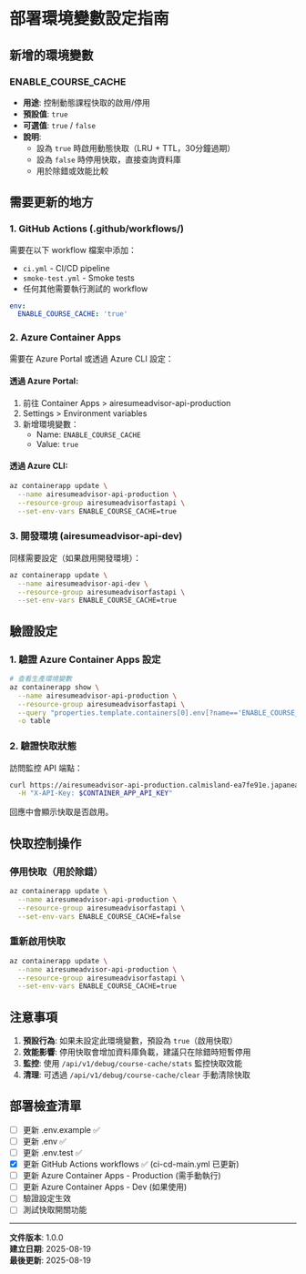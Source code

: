 # 部署環境變數設定指南

## 新增的環境變數

### ENABLE_COURSE_CACHE
- **用途**: 控制動態課程快取的啟用/停用
- **預設值**: `true`
- **可選值**: `true` / `false`
- **說明**: 
  - 設為 `true` 時啟用動態快取（LRU + TTL，30分鐘過期）
  - 設為 `false` 時停用快取，直接查詢資料庫
  - 用於除錯或效能比較

## 需要更新的地方

### 1. GitHub Actions (.github/workflows/)
需要在以下 workflow 檔案中添加：
- `ci.yml` - CI/CD pipeline
- `smoke-test.yml` - Smoke tests
- 任何其他需要執行測試的 workflow

```yaml
env:
  ENABLE_COURSE_CACHE: 'true'
```

### 2. Azure Container Apps
需要在 Azure Portal 或透過 Azure CLI 設定：

#### 透過 Azure Portal:
1. 前往 Container Apps > airesumeadvisor-api-production
2. Settings > Environment variables
3. 新增環境變數：
   - Name: `ENABLE_COURSE_CACHE`
   - Value: `true`

#### 透過 Azure CLI:
```bash
az containerapp update \
  --name airesumeadvisor-api-production \
  --resource-group airesumeadvisorfastapi \
  --set-env-vars ENABLE_COURSE_CACHE=true
```

### 3. 開發環境 (airesumeadvisor-api-dev)
同樣需要設定（如果啟用開發環境）：
```bash
az containerapp update \
  --name airesumeadvisor-api-dev \
  --resource-group airesumeadvisorfastapi \
  --set-env-vars ENABLE_COURSE_CACHE=true
```

## 驗證設定

### 1. 驗證 Azure Container Apps 設定
```bash
# 查看生產環境變數
az containerapp show \
  --name airesumeadvisor-api-production \
  --resource-group airesumeadvisorfastapi \
  --query "properties.template.containers[0].env[?name=='ENABLE_COURSE_CACHE'].{name:name, value:value}" \
  -o table
```

### 2. 驗證快取狀態
訪問監控 API 端點：
```bash
curl https://airesumeadvisor-api-production.calmisland-ea7fe91e.japaneast.azurecontainerapps.io/api/v1/debug/course-cache/stats \
  -H "X-API-Key: $CONTAINER_APP_API_KEY"
```

回應中會顯示快取是否啟用。

## 快取控制操作

### 停用快取（用於除錯）
```bash
az containerapp update \
  --name airesumeadvisor-api-production \
  --resource-group airesumeadvisorfastapi \
  --set-env-vars ENABLE_COURSE_CACHE=false
```

### 重新啟用快取
```bash
az containerapp update \
  --name airesumeadvisor-api-production \
  --resource-group airesumeadvisorfastapi \
  --set-env-vars ENABLE_COURSE_CACHE=true
```

## 注意事項

1. **預設行為**: 如果未設定此環境變數，預設為 `true`（啟用快取）
2. **效能影響**: 停用快取會增加資料庫負載，建議只在除錯時短暫停用
3. **監控**: 使用 `/api/v1/debug/course-cache/stats` 監控快取效能
4. **清理**: 可透過 `/api/v1/debug/course-cache/clear` 手動清除快取

## 部署檢查清單

- [ ] 更新 .env.example ✅
- [ ] 更新 .env ✅
- [ ] 更新 .env.test ✅
- [x] 更新 GitHub Actions workflows ✅ (ci-cd-main.yml 已更新)
- [ ] 更新 Azure Container Apps - Production (需手動執行)
- [ ] 更新 Azure Container Apps - Dev (如果使用)
- [ ] 驗證設定生效
- [ ] 測試快取開關功能

---

**文件版本**: 1.0.0  
**建立日期**: 2025-08-19  
**最後更新**: 2025-08-19